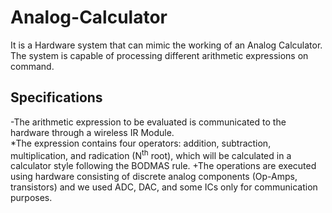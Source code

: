 # Analog-Calculator
It is a Hardware system that can mimic the working of an Analog Calculator. The system is capable of processing different arithmetic expressions on command.
## Specifications
-The arithmetic expression to be evaluated is communicated to the hardware through a wireless IR Module.                                                                       
*The expression contains four operators: addition, subtraction, multiplication, and radication (N<sup>th</sup> root), which will be calculated in a calculator style following the BODMAS rule.
+The operations are executed using hardware consisting of discrete analog components (Op-Amps, transistors) and we used ADC, DAC, and some ICs only for communication purposes.
